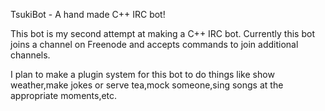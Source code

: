 TsukiBot - A hand made C++ IRC bot!

This bot is my second attempt at making a C++ IRC bot. Currently this bot joins a channel on Freenode and accepts commands to
join additional channels.

I plan to make a plugin system for this bot to do things like show weather,make jokes or serve tea,mock someone,sing songs 
at the appropriate moments,etc.
